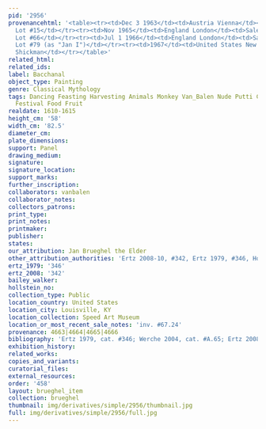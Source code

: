 ```yaml
---
pid: '2956'
provenancehtml: '<table><tr><td>Dec 3 1963</td><td>Austria Vienna</td><td>Sale Dorotheum
  Lot #15</td></tr><tr><td>Nov 1965</td><td>England London</td><td>Sale Christie''s
  Lot #66</td></tr><tr><td>Jul 1 1966</td><td>England London</td><td>Sale Christie''s
  Lot #79 (as "Jan I")</td></tr><tr><td>1967</td><td>United States New York NY</td><td>Gallery
  Shickman</td></tr></table>'
related_html:
related_ids:
label: Bacchanal
object_type: Painting
genre: Classical Mythology
tags: Dancing Feasting Harvesting Animals Monkey Van_Balen Nude Putti Classical Mythological
  Festival Food Fruit
realdate: 1610-1615
height_cm: '58'
width_cm: '82.5'
diameter_cm:
plate_dimensions:
support: Panel
drawing_medium:
signature:
signature_location:
support_marks:
further_inscription:
collaborators: vanbalen
collaborator_notes:
collectors_patrons:
print_type:
print_notes:
printmaker:
publisher:
states:
our_attribution: Jan Brueghel the Elder
other_attribution_authorities: 'Ertz 2008-10, #342, Ertz 1979, #346, Honig database'
ertz_1979: '346'
ertz_2008: '342'
bailey_walker:
hollstein_no:
collection_type: Public
location_country: United States
location_city: Louisville, KY
location_collection: Speed Art Museum
location_or_most_recent_sale_notes: 'inv. #67.24'
provenance: 4663|4664|4665|4666
bibliography: 'Ertz 1979, cat. #346; Werche 2004, cat. #A.65; Ertz 2008-10, cat. #342'
exhibition_history:
related_works:
copies_and_variants:
curatorial_files:
external_resources:
order: '458'
layout: brueghel_item
collection: brueghel
thumbnail: img/derivatives/simple/2956/thumbnail.jpg
full: img/derivatives/simple/2956/full.jpg
---
```

